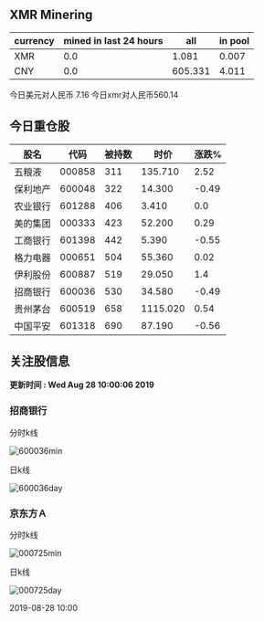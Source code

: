 ## XMR Minering

|currency|mined in last 24 hours|all|in pool|
|---|---|---|---|
|XMR|0.0|1.081|0.007|
|CNY|0.0|605.331|4.011|

今日美元对人民币 7.16	今日xmr对人民币560.14


## 今日重仓股 

|股名|代码|被持数|时价|涨跌%|
|---|---|---|---|---|
|五粮液|000858|311|135.710|2.52|
|保利地产|600048|322|14.300|-0.49|
|农业银行|601288|406|3.410|0.0|
|美的集团|000333|423|52.200|0.29|
|工商银行|601398|442|5.390|-0.55|
|格力电器|000651|504|55.360|0.02|
|伊利股份|600887|519|29.050|1.4|
|招商银行|600036|530|34.580|-0.49|
|贵州茅台|600519|658|1115.020|0.54|
|中国平安|601318|690|87.190|-0.56|

## 关注股信息
**更新时间 : Wed Aug 28 10:00:06 2019**
### 招商银行 
分时k线

![600036min](http://image.sinajs.cn/newchart/min/n/sh600036.gif)

日k线

![600036day](http://image.sinajs.cn/newchart/daily/n/sh600036.gif)

### 京东方Ａ 
分时k线

![000725min](http://image.sinajs.cn/newchart/min/n/sz000725.gif)

日k线

![000725day](http://image.sinajs.cn/newchart/daily/n/sz000725.gif)

2019-08-28 10:00